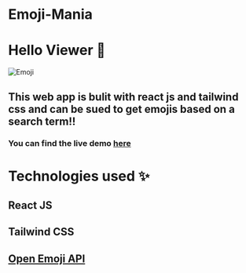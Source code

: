 # Emoji-Mania
# Hello Viewer 👋
![Emoji](https://github.com/seanprashad/slackmoji/blob/master/emoji/blob/blob-dundundun-gif.gif)
## This web app is bulit with react js and tailwind css and can be sued to get emojis based on a search term!!

### You can find the live demo [here](https://emoji-mania.netlify.app/)


# Technologies used ✨

## React JS
## Tailwind CSS
## [Open Emoji API](https://emoji-api.com/)
